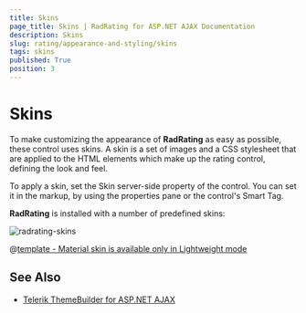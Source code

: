 ```yaml
---
title: Skins
page_title: Skins | RadRating for ASP.NET AJAX Documentation
description: Skins
slug: rating/appearance-and-styling/skins
tags: skins
published: True
position: 3
---
```


# Skins

To make customizing the appearance of **RadRating** as easy as possible, these control uses skins. A skin is a set of images and a CSS stylesheet that are applied to the HTML elements which make up the rating control, defining the look and feel.

To apply a skin, set the Skin server-side property of the control. You can set it in the markup, by using the properties pane or the control's Smart Tag.

**RadRating** is installed with a number of predefined skins:

![radrating-skins](images/rating-skins.png) 


 @[template - Material skin is available only in Lightweight mode](/_templates/common/skins-notes.md#material-only-in-lightweight) 



## See Also

 * [Telerik ThemeBuilder for ASP.NET AJAX](https://themebuilder.telerik.com/)


